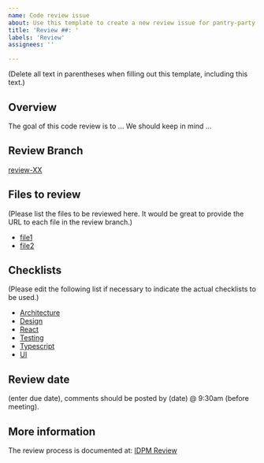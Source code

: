 ```yaml
---
name: Code review issue
about: Use this template to create a new review issue for pantry-party.
title: 'Review ##: '
labels: 'Review'
assignees: ''

---
```


(Delete all text in parentheses when filling out this template, including this text.)
<!-- This is a template when making a code review issue for pantry-party. -->
## Overview

The goal of this code review is to ... We should keep in mind ...

## Review Branch

[review-XX](URL)

## Files to review

(Please list the files to be reviewed here. It would be great to provide the URL to each file in the review branch.)

* [file1](URL)
* [file2](URL)

## Checklists

(Please edit the following list if necessary to indicate the actual checklists to be used.)

* [Architecture](../blob/main/checklists/architecture-checklist.md)
* [Design](../blob/main/checklists/design-checklist.md)
* [React](../blob/main/checklists/react-checklist.md)
* [Testing](../blob/main/checklists/testing-checklist.md)
* [Typescript](../blob/main/checklists/ts-checklist.md)
* [UI](../blob/main/checklists/ui-checklist.md)

## Review date

(enter due date), comments should be posted by (date) @ 9:30am (before meeting).

## More information

The review process is documented at: [IDPM Review](http://courses.ics.hawaii.edu/ics414s25/morea/review/reading-idpm-review.html)
